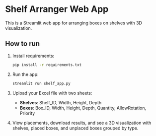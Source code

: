 # Shelf Arranger Web App

This is a Streamlit web app for arranging boxes on shelves with 3D visualization.

## How to run

1. Install requirements:
   ```bash
   pip install -r requirements.txt
   ```

2. Run the app:
   ```bash
   streamlit run shelf_app.py
   ```

3. Upload your Excel file with two sheets:
   - **Shelves**: Shelf_ID, Width, Height, Depth
   - **Boxes**: Box_ID, Width, Height, Depth, Quantity, AllowRotation, Priority

4. View placements, download results, and see a 3D visualization with shelves, placed boxes, and unplaced boxes grouped by type.
